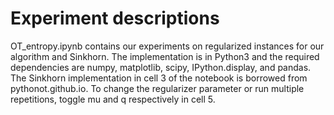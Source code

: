 # Experiment descriptions
OT_entropy.ipynb contains our experiments on regularized instances for our algorithm and Sinkhorn. The implementation is in Python3 and the required dependencies are numpy, matplotlib, scipy, IPython.display, and pandas.
The Sinkhorn implementation in cell 3 of the notebook is borrowed from pythonot.github.io.
To change the regularizer parameter or run multiple repetitions, toggle mu and q respectively in cell 5.
